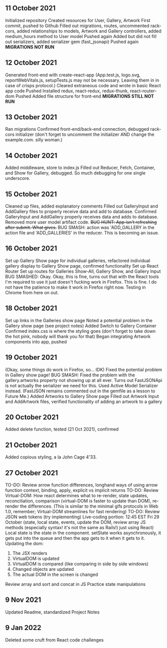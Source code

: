 ## 11 October 2021
Initialized repository
Created resources for User, Gallery, Artwork
First commit, pushed to Github
Filled out migrations, routes, uncommented rack-cors, added relationships to models, Artwork and Gallery controllers, added medium_hours method to User model
Pushed again
Added but did not fill out serializers, added serializer gem (fast_jsonapi)
Pushed again
**MIGRATIONS NOT RUN**

## 12 October 2021
Generated front-end with create-react-app
(App.test.js, logo.svg, reportWebVitals.js, setupTests.js may not be necessary. Leaving them in in case of crisps protocol.)
Cleared extraneous code and wrote in basic React app code
Pushed
Installed redux, react-redux, redux-thunk, react-router-dom
Pushed
Added file structure for front-end 
**MIGRATIONS STILL NOT RUN**

## 13 October 2021
Ran migrations
Confirmed front-end/back-end connection, debugged rack-cors initializer (don't forget to uncomment the initializer AND change the example.com. silly woman.)

## 14 October 2021
Added middleware, store to index.js
Filled out Reducer, Fetch, Container, and Show for Gallery, debugged. So much debugging for one single underscore.

## 15 October 2021
Cleaned up files, added explanatory comments
Filled out GalleryInput and AddGallery files to properly receive data and add to database.
Confirmed GalleryInput and AddGallery properly receives data and adds to database. Removed more user model artifact code.
~~BUG HUNT: App isn't refreshing after submit. What gives.~~ BUG SMASH: action was 'ADD_GALLERY in the action file and 'ADD_GALLERIES' in the reducer. This is becoming an issue. 

## 16 October 2021
Set up Gallery Show page for individual galleries, refactored individual gallery display to Gallery Show page, confirmed functionality
Set up React Router 
Set up routes for Galleries Show-All, Gallery Show, and Gallery Input
BUG SMASHED: Okay. Okay, this is fine, turns out that with the React tools I'm required to use it just doesn't fucking work in Firefox. This is fine. I do not have the patience to make it work in Firefox right now. Testing in Chrome from here on out. 

## 18 October 2021
Set up links in the Galleries show page 
Noted a potential problem in the Gallery show page (see project notes)
Added Switch to Gallery Container
Confirmed index.css is where the styling goes (don't forget to take down the hot pink, nobody will thank you for that)
Began integrating Artwork components into app, pushed

## 19 October 2021
(Okay, some things do work in Firefox, so... IDK)
Fixed the potential problem in Gallery show page! 
BUG SMASH: Fixed the problem with the gallery.artworks property not showing up at all ever. Turns out FastJSONApi is not actually the serializer we need for this. Used Active Model Serializer instead. (FastJSON remains commented out in the gemfile as a lesson to Future Me.)
Added Artworks to Gallery Show page 
Filled out Artwork Input and AddArtwork files, verified functionality of adding an artwork to a gallery

## 20 October 2021
Added delete function, tested (21 Oct 2021), confirmed

## 21 October 2021
Added copious styling, a la John Cage 4'33. 

## 27 October 2021
TO-DO: Review arrow function differences, longhand ways of using arrow function context, binding, apply, explicit vs implicit returns
TO-DO: Review Virtual-DOM: How react determines what to re-render, state updates, reconciliation, comparison (virtual-DOM is faster to update than DOM), re-render the differences. (This is similar to the minimal gifs protocols in Web 1.0, remember; Virtual-DOM streamlines for fast rendering)
TO-DO: Review JSON web tokens (try implementing)
Live-coding portion: 12:45 EST Fri 29 October (state, local state, events, update the DOM, review array JS methods (especially syntax! it's not the same as Rails!) just using React) Local state is the state in the component. setState works asynchronously, it gets put into the queue and then the app gets to it when it gets to it. 
Updating the dom: 
1. The JSX renders
2. VirtualDOM is updated
3. VirtualDOM is compared (like comparing in side by side windows)
4. Changed objects are updated
5. The actual DOM in the screen is changed

Review array and sort and concat in JS
Practice state manipulations

## 9 Nov 2021 
Updated Readme, standardized Project Notes 

## 9 Jan 2022
Deleted some cruft from React code challenges